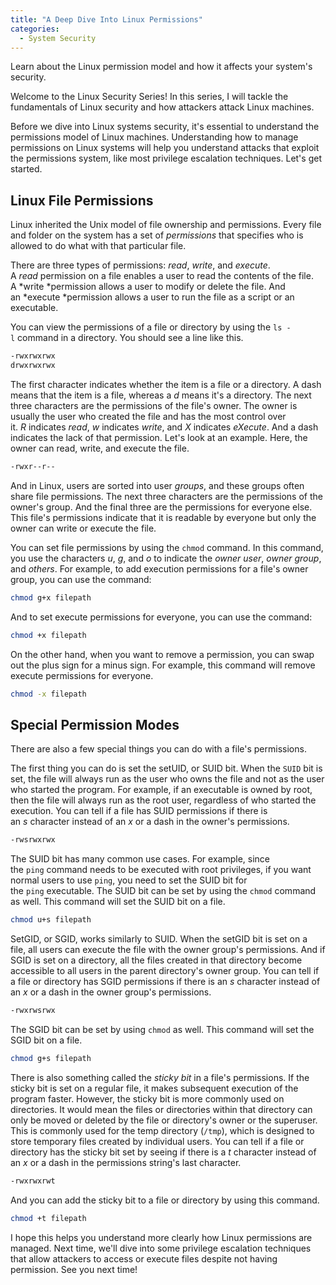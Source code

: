 ```yaml
---
title: "A Deep Dive Into Linux Permissions"
categories:
  - System Security
---
```


Learn about the Linux permission model and how it affects your system's security.

Welcome to the Linux Security Series! In this series, I will tackle the fundamentals of Linux security and how attackers attack Linux machines.

Before we dive into Linux systems security, it's essential to understand the permissions model of Linux machines. Understanding how to manage permissions on Linux systems will help you understand attacks that exploit the permissions system, like most privilege escalation techniques. Let's get started.

## Linux File Permissions

Linux inherited the Unix model of file ownership and permissions. Every file and folder on the system has a set of *permissions* that specifies who is allowed to do what with that particular file.

There are three types of permissions: *read*, *write*, and *execute*. A *read* permission on a file enables a user to read the contents of the file. A *write *permission allows a user to modify or delete the file. And an *execute *permission allows a user to run the file as a script or an executable.

You can view the permissions of a file or directory by using the `ls -l` command in a directory. You should see a line like this.

```bash
-rwxrwxrwx
drwxrwxrwx
```

The first character indicates whether the item is a file or a directory. A dash means that the item is a file, whereas a *d* means it's a directory. The next three characters are the permissions of the file's owner. The owner is usually the user who created the file and has the most control over it. *R* indicates *read*, *w* indicates *write*, and *X* indicates *eXecute*. And a dash indicates the lack of that permission. Let's look at an example. Here, the owner can read, write, and execute the file.

```bash
-rwxr--r--
```

And in Linux, users are sorted into user *groups*, and these groups often share file permissions. The next three characters are the permissions of the owner's group. And the final three are the permissions for everyone else. This file's permissions indicate that it is readable by everyone but only the owner can write or execute the file.

You can set file permissions by using the `chmod` command. In this command, you use the characters *u*, *g*, and *o* to indicate the *owner user*, *owner group*, and *others*. For example, to add execution permissions for a file's owner group, you can use the command:

```bash
chmod g+x filepath
```

And to set execute permissions for everyone, you can use the command:

```bash
chmod +x filepath
```

On the other hand, when you want to remove a permission, you can swap out the plus sign for a minus sign. For example, this command will remove execute permissions for everyone.

```bash
chmod -x filepath
```

## Special Permission Modes

There are also a few special things you can do with a file's permissions.

The first thing you can do is set the setUID, or SUID bit. When the `SUID` bit is set, the file will always run as the user who owns the file and not as the user who started the program. For example, if an executable is owned by root, then the file will always run as the root user, regardless of who started the execution. You can tell if a file has SUID permissions if there is an *s* character instead of an *x* or a dash in the owner's permissions.

```bash
-rwsrwxrwx
```

The SUID bit has many common use cases. For example, since the `ping` command needs to be executed with root privileges, if you want normal users to use `ping`, you need to set the SUID bit for the `ping` executable. The SUID bit can be set by using the `chmod` command as well. This command will set the SUID bit on a file.

```bash
chmod u+s filepath
```

SetGID, or SGID, works similarly to SUID. When the setGID bit is set on a file, all users can execute the file with the owner group's permissions. And if SGID is set on a directory, all the files created in that directory become accessible to all users in the parent directory's owner group. You can tell if a file or directory has SGID permissions if there is an *s* character instead of an *x* or a dash in the owner group's permissions.

```bash
-rwxrwsrwx
```

The SGID bit can be set by using `chmod` as well. This command will set the SGID bit on a file.

```bash
chmod g+s filepath
```

There is also something called the *sticky bit* in a file's permissions. If the sticky bit is set on a regular file, it makes subsequent execution of the program faster. However, the sticky bit is more commonly used on directories. It would mean the files or directories within that directory can only be moved or deleted by the file or directory's owner or the superuser. This is commonly used for the temp directory (`/tmp`), which is designed to store temporary files created by individual users. You can tell if a file or directory has the sticky bit set by seeing if there is a *t* character instead of an *x* or a dash in the permissions string's last character.

```bash
-rwxrwxrwt
```

And you can add the sticky bit to a file or directory by using this command.

```bash
chmod +t filepath
```

I hope this helps you understand more clearly how Linux permissions are managed. Next time, we'll dive into some privilege escalation techniques that allow attackers to access or execute files despite not having permission. See you next time!